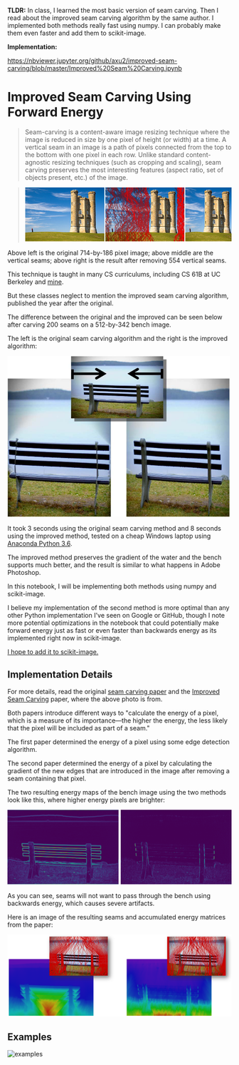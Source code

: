 **TLDR:** In class, I learned the most basic version of seam carving. Then I read about the improved seam carving algorithm by the same author. I implemented both methods really fast using numpy. I can probably make them even faster and add them to scikit-image.

**Implementation:** 

https://nbviewer.jupyter.org/github/axu2/improved-seam-carving/blob/master/Improved%20Seam%20Carving.ipynb


# Improved Seam Carving Using Forward Energy

>Seam-carving is a content-aware image resizing technique where the image is reduced in size by one pixel of height (or width) at a time. A vertical seam in an image is a path of pixels connected from the top to the bottom with one pixel in each row. Unlike standard content-agnostic resizing techniques (such as cropping and scaling), seam carving preserves the most interesting features (aspect ratio, set of objects present, etc.) of the image.

>![tower](BroadwayTowerSeamCarving.png)

Above left is the original 714-by-186 pixel image; above middle are the vertical seams; above right is the result after removing 554 vertical seams.

This technique is taught in many CS curriculums, including CS 61B at UC Berkeley and [mine](https://www.cs.princeton.edu/courses/archive/spring16/cos226/assignments/seamCarving.html). 

But these classes neglect to mention the improved seam carving algorithm, published the year after the original.

The difference between the original and the improved can be seen below after carving 200 seams on a 512-by-342 bench image.

The left is the original seam carving algorithm and the right is the improved algorithm:

<img src="doub_bench3_comp.jpg" alt="seam" width=500>

It took 3 seconds using the original seam carving method and 8 seconds using the improved method, tested on a cheap Windows laptop using [Anaconda Python 3.6](https://www.anaconda.com/download/).

The improved method preserves the gradient of the water and the bench supports much better, and the result is similar to what happens in Adobe Photoshop.

In this notebook, I will be implementing both methods using numpy and scikit-image.

I believe my implementation of the second method is more optimal than any other Python implementation I've seen on Google or GitHub, though I note more potential optimizations in the notebook that could potentially make forward energy just as fast or even faster than backwards energy as its implemented right now in scikit-image.

[I hope to add it to scikit-image.](https://github.com/scikit-image/scikit-image/issues/3082)

## Implementation Details

For more details, read the original [seam carving paper](http://www.faculty.idc.ac.il/arik/SCWeb/imret/index.html) 
and the [Improved Seam Carving](http://www.faculty.idc.ac.il/arik/SCWeb/vidret/index.html) paper, where the above photo is from.

Both papers introduce different ways to "calculate the energy of a pixel, which is a measure of its importance—the higher the energy, the less likely that the pixel will be included as part of a seam."

The first paper determined the energy of a pixel using some edge detection algorithm.

The second paper determined the energy of a pixel by calculating the gradient of the new edges that are introduced in the image after removing a seam containing that pixel.

The two resulting energy maps of the bench image using the two methods look like this, where higher energy pixels are brighter:

<img src="eimg.jpg" alt="eimg" width=700>

As you can see, seams will not want to pass through the bench using backwards energy, which causes severe artifacts. 

Here is an image of the resulting seams and accumulated energy matrices from the paper:

<img src="seams.PNG" alt="seam" width=700>

## Examples

![examples](examples.png)
